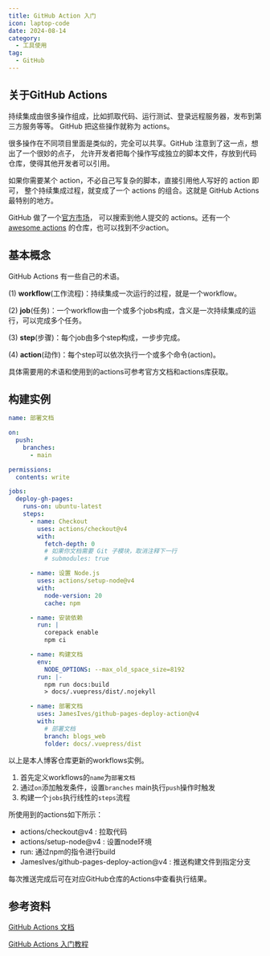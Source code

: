 ```yaml
---
title: GitHub Action 入门
icon: laptop-code
date: 2024-08-14
category:
  - 工具使用
tag:
  - GitHub
---
```


## 关于GitHub Actions

持续集成由很多操作组成，比如抓取代码、运行测试、登录远程服务器，发布到第三方服务等等。
GitHub 把这些操作就称为 actions。

很多操作在不同项目里面是类似的，完全可以共享。GitHub 注意到了这一点，想出了一个很妙的点子，
允许开发者把每个操作写成独立的脚本文件，存放到代码仓库，使得其他开发者可以引用。

如果你需要某个 action，不必自己写复杂的脚本，直接引用他人写好的 action 即可，
整个持续集成过程，就变成了一个 actions 的组合。这就是 GitHub Actions 最特别的地方。

GitHub 做了一个[官方市场](https://github.com/marketplace?type=actions)，
可以搜索到他人提交的 actions。还有一个[awesome actions](https://github.com/sdras/awesome-actions)
的仓库，也可以找到不少action。

## 基本概念

GitHub Actions 有一些自己的术语。

(1) **workflow**(工作流程)：持续集成一次运行的过程，就是一个workflow。

(2) **job**(任务)：一个workflow由一个或多个jobs构成，含义是一次持续集成的运行，可以完成多个任务。

(3) **step**(步骤)：每个job由多个step构成，一步步完成。

(4) **action**(动作)：每个step可以依次执行一个或多个命令(action)。

具体需要用的术语和使用到的actions可参考官方文档和actions库获取。

## 构建实例

```yaml
name: 部署文档

on:
  push:
    branches:
      - main

permissions:
  contents: write

jobs:
  deploy-gh-pages:
    runs-on: ubuntu-latest
    steps:
      - name: Checkout
        uses: actions/checkout@v4
        with:
          fetch-depth: 0
          # 如果你文档需要 Git 子模块，取消注释下一行
          # submodules: true

      - name: 设置 Node.js
        uses: actions/setup-node@v4
        with:
          node-version: 20
          cache: npm

      - name: 安装依赖
        run: |
          corepack enable
          npm ci

      - name: 构建文档
        env:
          NODE_OPTIONS: --max_old_space_size=8192
        run: |-
          npm run docs:build
          > docs/.vuepress/dist/.nojekyll

      - name: 部署文档
        uses: JamesIves/github-pages-deploy-action@v4
        with:
          # 部署文档
          branch: blogs_web
          folder: docs/.vuepress/dist
```

以上是本人博客仓库更新的workflows实例。

1. 首先定义workflows的`name`为`部署文档`
2. 通过`on`添加触发条件，设置`branches` main执行`push`操作时触发
3. 构建一个`jobs`执行线性的`steps`流程

所使用到的actions如下所示：
- actions/checkout@v4 : 拉取代码
- actions/setup-node@v4 : 设置node环境
- run: 通过npm的指令进行build
- JamesIves/github-pages-deploy-action@v4 : 推送构建文件到指定分支

每次推送完成后可在对应GitHub仓库的Actions中查看执行结果。

## 参考资料

[GitHub Actions 文档](https://docs.github.com/zh/actions)

[GitHub Actions 入门教程](https://www.ruanyifeng.com/blog/2019/09/getting-started-with-github-actions.html)

